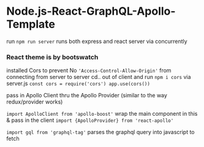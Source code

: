 # Node.js-React-GraphQL-Apollo-Template
run `npm run server` runs both express and react server via concurrently

### React theme is by bootswatch

installed Cors to prevent  No `'Access-Control-Allow-Origin'` from connecting from server to server
cd.. out of client and run `npm i cors` via server.js
`const cors = require('cors')
app.use(cors())`

pass in Apollo Client thru the Apollo Provider (similar to the way redux/provider works)

`import ApolloClient from 'apollo-boost'`
wrap the main component in this & pass in the client
`import {ApolloProvider} from 'react-apollo'`

`import gql from 'graphql-tag'` parses the graphql query into javascript to fetch
